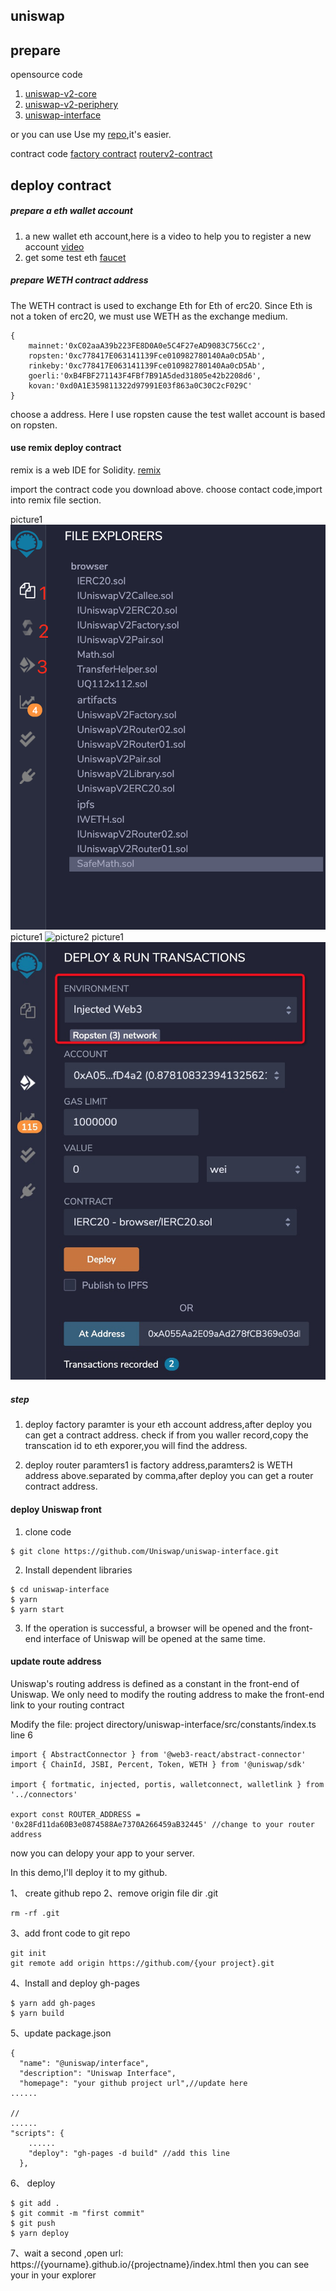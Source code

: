 ## uniswap

## prepare

opensource code
1. [uniswap-v2-core](https://github.com/Uniswap/uniswap-v2-core)
2. [uniswap-v2-periphery](https://github.com/Uniswap/uniswap-v2-periphery)
3. [uniswap-interface](https://github.com/Uniswap/uniswap-interface)

or you can use Use my [repo](https://github.com/LostPengK/uniswapRepo/tree/main/class),it's easier.

contract code
[factory contract](https://cn.etherscan.com/address/0x5C69bEe701ef814a2B6a3EDD4B1652CB9cc5aA6f#code)
[routerv2-contract](https://cn.etherscan.com/address/0x7a250d5630b4cf539739df2c5dacb4c659f2488d#code)

## deploy contract 
##### prepare a eth wallet account

1. a new wallet eth account,here is a video to help you to register a new account [video](https://www.youtube.com/watch?v=Y2mMnpmbAEc)
2. get some test eth [faucet](https://faucet.ropsten.be/)

##### prepare WETH contract address

The WETH contract is used to exchange Eth for Eth of erc20. Since Eth is not a token of erc20, we must use WETH as the exchange medium.
```
{
    mainnet:'0xC02aaA39b223FE8D0A0e5C4F27eAD9083C756Cc2',
    ropsten:'0xc778417E063141139Fce010982780140Aa0cD5Ab',
    rinkeby:'0xc778417E063141139Fce010982780140Aa0cD5Ab',
    goerli:'0xB4FBF271143F4FBf7B91A5ded31805e42b2208d6',
    kovan:'0xd0A1E359811322d97991E03f863a0C30C2cF029C'
}
```
choose a address. Here I use ropsten cause the test wallet account is based on ropsten.

#### use remix deploy contract
remix is a web IDE for Solidity. [remix](https://remix.ethereum.org/)

import the contract code you download above. choose contact code,import into remix file section.

picture1
![picture1](https://github.com/LostPengK/uniswapRepo/blob/main/remix1.png)
picture1
![picture2](https://github.com/LostPengK/uniswapRepo/blob/main/remix2.png)
picture1
![picture3](https://github.com/LostPengK/uniswapRepo/blob/main/remix3.png)

##### step

1. deploy factory
    paramter is your eth account address,after deploy you can get a contract address. check if from you waller record,copy the transcation id to eth exporer,you will find the address.
    
2. deploy router
    paramters1 is factory address,paramters2 is WETH address above.separated by comma,after deploy you can get a router contract address.


#### deploy Uniswap front 

1. clone code
```
$ git clone https://github.com/Uniswap/uniswap-interface.git
```

2. Install dependent libraries
```
$ cd uniswap-interface
$ yarn
$ yarn start
```
3. If the operation is successful, a browser will be opened and the front-end interface of Uniswap will be opened at the same time.

#### update route address 
Uniswap's routing address is defined as a constant in the front-end of Uniswap. We only need to modify the routing address to make the front-end link to your routing contract

Modify the file: project directory/uniswap-interface/src/constants/index.ts line 6
```
import { AbstractConnector } from '@web3-react/abstract-connector'
import { ChainId, JSBI, Percent, Token, WETH } from '@uniswap/sdk'

import { fortmatic, injected, portis, walletconnect, walletlink } from '../connectors'

export const ROUTER_ADDRESS = '0x28Fd11da60B3e0874588Ae7370A266459aB32445' //change to your router address
```

now you can delopy your app to your server.

In this demo,I'll deploy it to my github.

1、 create github repo
2、remove origin file dir .git 
```
rm -rf .git
```
3、add front code to git repo
```
git init
git remote add origin https://github.com/{your project}.git
```

4、Install and deploy gh-pages
```
$ yarn add gh-pages
$ yarn build
```

5、update package.json
```
{
  "name": "@uniswap/interface",
  "description": "Uniswap Interface",
  "homepage": "your github project url",//update here
......

// 
......
"scripts": {
    ......
    "deploy": "gh-pages -d build" //add this line
  },
```

6、 deploy   
```
$ git add .
$ git commit -m "first commit"
$ git push
$ yarn deploy

```

7、wait a second ,open url: https://{yourname}.github.io/{projectname}/index.html then you can see your in your explorer
